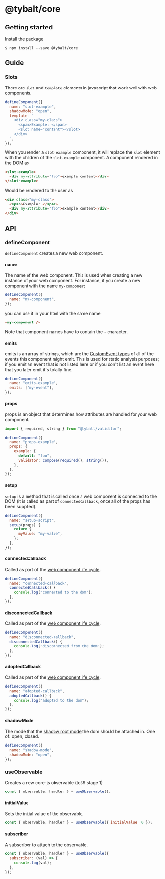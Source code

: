 # @tybalt/core

## Getting started

Install the package

```shell
$ npm install --save @tybalt/core
```

## Guide

### Slots

There are `slot` and `template` elements in javascript that work well with web components.

```javascript
defineComponent({
  name: "slot-example",
  shadowMode: "open",
  template: `
    <div class="my-class">
      <span>Example: </span>
      <slot name="content"></slot>
    </div>
  `,
});
```

When you render a `slot-example` component, it will replace the `slot` element with the children
of the `slot-example` component. A component rendered in the DOM as

```html
<slot-example>
  <div my-attribute="foo">example content</div>
</slot-example>
```

Would be rendered to the user as

```html
<div class="my-class">
  <span>Example: </span>
  <div my-attribute="foo">example content</div>
</div>
```

## API

### defineComponent

`defineComponent` creates a new web component.

#### name

The name of the web component. This is used when creating a new instance of your web component.
For instance, if you create a new component with the name `my-component`

```javascript
defineComponent({
  name: "my-component",
});
```

you can use it in your html with the same name

```html
<my-component />
```

Note that component names have to contain the `-` character.

#### emits

emits is an array of strings, which are the [CustomEvent types](https://developer.mozilla.org/en-US/docs/Web/API/CustomEvent/CustomEvent#parameters) of all of the events this component might emit.
This is used for static analysis purposes; if you emit an event that is not listed here or if you don't list an event here that you later emit it's totally fine.

```javascript
defineComponent({
  name: "emits-example",
  emits: ["my-event"],
});
```

#### props

props is an object that determines how attributes are handled for your web component.

```javascript
import { required, string } from "@tybalt/validator";

defineComponent({
  name: "props-example",
  props: {
    example: {
      default: "foo",
      validator: compose(required(), string()),
    },
  },
});
```

#### setup

`setup` is a method that is called once a web component is connected to the DOM (it is called as part of
`connectedCallback`, once all of the props has been supplied).

```javascript
defineComponent({
  name: "setup-script",
  setup(props) {
    return {
      myValue: "my-value",
    };
  },
});
```

#### connectedCallback

Called as part of the [web component life cycle](https://developer.mozilla.org/en-US/docs/Web/Web_Components/Using_custom_elements#using_the_lifecycle_callbacks).

```javascript
defineComponent({
  name: "connected-callback",
  connectedCallback() {
    console.log("connected to the dom");
  },
});
```

#### disconnectedCallback

Called as part of the [web component life cycle](https://developer.mozilla.org/en-US/docs/Web/Web_Components/Using_custom_elements#using_the_lifecycle_callbacks).

```javascript
defineComponent({
  name: "disconnected-callback",
  disconnectedCallback() {
    console.log("disconnected from the dom");
  },
});
```

#### adoptedCallback

Called as part of the [web component life cycle](https://developer.mozilla.org/en-US/docs/Web/Web_Components/Using_custom_elements#using_the_lifecycle_callbacks).

```javascript
defineComponent({
  name: "adopted-callback",
  adoptedCallback() {
    console.log("adopted to the dom");
  },
});
```

#### shadowMode

The mode that the [shadow root mode](https://developer.mozilla.org/en-US/docs/Web/API/ShadowRoot/mode)
the dom should be attached in. One of: open, closed.

```javascript
defineComponent({
  name: "shadow-mode",
  shadowMode: "open",
});
```

### useObservable

Creates a new core-js observable (tc39 stage 1)

```javascript
const { observable, handler } = useObservable();
```

#### initialValue

Sets the initial value of the observable.

```javascript
const { observable, handler } = useObservable({ initialValue: 0 });
```

#### subscriber

A subscriber to attach to the observable.

```javascript
const { observable, handler } = useObservable({
  subscriber: (val) => {
    console.log(val);
  },
});
```

